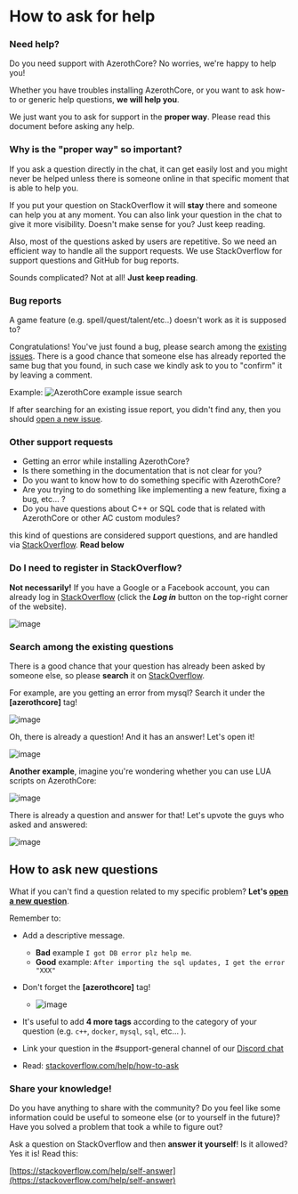 # How to ask for help

### Need help?

Do you need support with AzerothCore? No worries, we're happy to help you!

Whether you have troubles installing AzerothCore, or you want to ask how-to or generic help questions, **we will help you**.

We just want you to ask for support in the **proper way**. Please read this document before asking any help.

### Why is the "proper way" so important?

If you ask a question directly in the chat, it can get easily lost and you might never be helped unless there is someone online in that specific moment that is able to help you.

If you put your question on StackOverflow it will **stay** there and someone can help you at any moment. You can also link your question in the chat to give it more visibility. Doesn't make sense for you? Just keep reading.

Also, most of the questions asked by users are repetitive. So we need an efficient way to handle all the support requests. We use StackOverflow for support questions and GitHub for bug reports.

Sounds complicated? Not at all! **Just keep reading**.

### Bug reports

A game feature (e.g. spell/quest/talent/etc..) doesn't work as it is supposed to?

Congratulations! You've just found a bug, please search among the [existing issues](https://github.com/azerothcore/azerothcore-wotlk/issues). There is a good chance that someone else has already reported the same bug that you found, in such case we kindly ask to you to "confirm" it by leaving a comment.

Example:
![AzerothCore example issue search](https://user-images.githubusercontent.com/75517/51130957-9b9f9580-182e-11e9-8f7f-11aa5d7b6d67.png)

If after searching for an existing issue report, you didn't find any, then you should [open a new issue](https://github.com/azerothcore/azerothcore-wotlk/issues/new).

### Other support requests

- Getting an error while installing AzerothCore?
- Is there something in the documentation that is not clear for you?
- Do you want to know how to do something specific with AzerothCore?
- Are you trying to do something like implementing a new feature, fixing a bug, etc... ?
- Do you have questions about C++ or SQL code that is related with AzerothCore or other AC custom modules?

this kind of questions are considered support questions, and are handled via [StackOverflow](https://stackoverflow.com/questions/tagged/azerothcore). **Read below**

### Do I need to register in StackOverflow?

**Not necessarily!** If you have a Google or a Facebook account, you can already log in [StackOverflow](https://stackoverflow.com/questions/tagged/azerothcore) (click the **_Log in_** button on the top-right corner of the website).

![image](https://user-images.githubusercontent.com/75517/51560794-d84e3b00-1e85-11e9-8510-6f1dd0b33d18.png)


### Search among the existing questions

There is a good chance that your question has already been asked by someone else, so please **search** it on [StackOverflow](https://stackoverflow.com/questions/tagged/azerothcore).

For example, are you getting an error from mysql? Search it under the **[azerothcore]** tag!

![image](https://user-images.githubusercontent.com/75517/51131779-f0dca680-1830-11e9-8ccc-ef10ee8855a6.png)

Oh, there is already a question! And it has an answer! Let's open it!

![image](https://user-images.githubusercontent.com/75517/51132034-85df9f80-1831-11e9-9cc9-3eaee236396e.png)

**Another example**, imagine you're wondering whether you can use LUA scripts on AzerothCore:

![image](https://user-images.githubusercontent.com/75517/51131089-f802b500-182e-11e9-9b5d-a438172b22ea.png)

There is already a question and answer for that! Let's upvote the guys who asked and answered:

![image](https://user-images.githubusercontent.com/75517/51131658-ac510b00-1830-11e9-98dc-e7f3ef0da058.png)


## How to ask new questions

What if you can't find a question related to my specific problem? **Let's [open a new question](https://stackoverflow.com/questions/ask?tags=azerothcore)**.

Remember to:

- Add a descriptive message.
  - **Bad** example `I got DB error plz help me`.
  - **Good** example: `After importing the sql updates, I get the error "XXX"`

- Don't forget the **[azerothcore]** tag!
  - ![image](https://user-images.githubusercontent.com/75517/51132313-364da380-1832-11e9-8483-3bb6898d438a.png)

- It's useful to add **4 more tags** according to the category of your question (e.g. `c++`, `docker`, `mysql`, `sql`, etc... ).

- Link your question in the #support-general channel of our [Discord chat](https://discordapp.com/channels/217589275766685707/284406375495368704)

- Read: [stackoverflow.com/help/how-to-ask](https://stackoverflow.com/help/how-to-ask)


### Share your knowledge!

Do you have anything to share with the community? Do you feel like some information could be useful to someone else (or to yourself in the future)? Have you solved a problem that took a while to figure out?

Ask a question on StackOverflow and then **answer it yourself**! Is it allowed? Yes it is! Read this:

[https://stackoverflow.com/help/self-answer](https://stackoverflow.com/help/self-answer)

